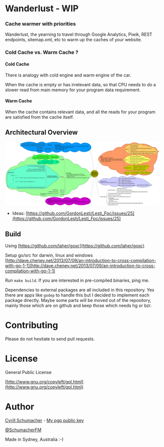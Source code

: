 # Wanderlust - WIP

### Cache warmer with priorities

Wanderlust, the yearning to travel through Google Analytics, Piwik, 
REST endpoints, sitemap.xml, etc to warm up the caches of your website.

### Cold Cache vs. Warm Cache ?

#### Cold Cache

There is analogy with cold engine and warm engine of the car. 

When the cache is empty or has irrelevant data, 
so that CPU needs to do a slower read from main memory 
for your program data requirement.

#### Warm Cache

When the cache contains relevant data, 
and all the reads for your program are satisfied from the cache itself.

## Architectural Overview

![mindmap](https://raw.githubusercontent.com/SchumacherFM/wanderlust/master/mindmap/wanderlust.png)

- Ideas: [https://github.com/GordonLesti/Lesti_Fpc/issues/25](https://github.com/GordonLesti/Lesti_Fpc/issues/25)

## Build

Using [https://github.com/laher/goxc](https://github.com/laher/goxc)

Setup go/src for darwin, linux and windows [http://dave.cheney.net/2013/07/09/an-introduction-to-cross-compilation-with-go-1-1](http://dave.cheney.net/2013/07/09/an-introduction-to-cross-compilation-with-go-1-1)

Run `make build`. If you are interested in pre-compiled binaries, ping me.

Dependencies to external packages are all included in this repository. 
Yes there are apps like `godep` to handle this but I decided 
to implement each package directly. Maybe some parts will be moved out of the 
repository, mainly those which are on github and keep those which needs hg or bzr.

# Contributing

Please do not hesitate to send pull requests.

# License

General Public License

[http://www.gnu.org/copyleft/gpl.html](http://www.gnu.org/copyleft/gpl.html)

# Author

[Cyrill Schumacher](https://github.com/SchumacherFM) - [My pgp public key](http://www.schumacher.fm/cyrill.asc)

[@SchumacherFM](https://twitter.com/SchumacherFM)

Made in Sydney, Australia :-)


